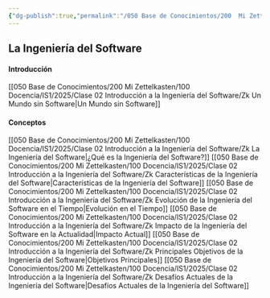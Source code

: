 ```yaml
---
{"dg-publish":true,"permalink":"/050 Base de Conocimientos/200  Mi Zettelkasten/100 Docencia/IS1/2025/Clase 02 Introducción a la Ingeniería del Software/Zk 000 MOC Ingeniería del Software/","tags":["ingenieríaDelSoftware"]}
---
```


## La Ingeniería del Software
#### Introducción
[[050 Base de Conocimientos/200  Mi Zettelkasten/100 Docencia/IS1/2025/Clase 02 Introducción a la Ingeniería del Software/Zk Un Mundo sin Software\|Un Mundo sin Software]]

#### Conceptos
[[050 Base de Conocimientos/200  Mi Zettelkasten/100 Docencia/IS1/2025/Clase 02 Introducción a la Ingeniería del Software/Zk La Ingeniería del Software\|¿Qué es la Ingeniería del Software?]]
[[050 Base de Conocimientos/200  Mi Zettelkasten/100 Docencia/IS1/2025/Clase 02 Introducción a la Ingeniería del Software/Zk Características de la Ingeniería del Software\|Características de la Ingeniería del Software]]
[[050 Base de Conocimientos/200  Mi Zettelkasten/100 Docencia/IS1/2025/Clase 02 Introducción a la Ingeniería del Software/Zk Evolución de la Ingeniería del Software en el Tiempo\|Evolución en el Tiempo]]
[[050 Base de Conocimientos/200  Mi Zettelkasten/100 Docencia/IS1/2025/Clase 02 Introducción a la Ingeniería del Software/Zk Impacto de la Ingeniería del Software en la Actualidad\|Impacto Actual]]
[[050 Base de Conocimientos/200  Mi Zettelkasten/100 Docencia/IS1/2025/Clase 02 Introducción a la Ingeniería del Software/Zk Principales Objetivos de la Ingeniería del Software\|Objetivos Principales]]
[[050 Base de Conocimientos/200  Mi Zettelkasten/100 Docencia/IS1/2025/Clase 02 Introducción a la Ingeniería del Software/Zk Desafíos Actuales de la Ingeniería del Software\|Desafíos Actuales de la Ingeniería del Software]]

